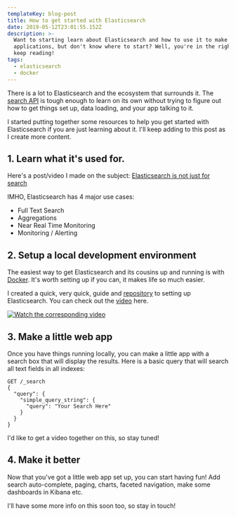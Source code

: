 ```yaml
---
templateKey: blog-post
title: How to get started with Elasticsearch
date: 2019-05-12T23:01:55.152Z
description: >-
  Want to starting learn about Elasticsearch and how to use it to make
  applications, but don't know where to start? Well, you're in the right spot -
  keep reading!
tags:
  - elasticsearch
  - docker
---
```

There is a lot to Elasticsearch and the ecosystem that surrounds it. The [search API](https://www.elastic.co/guide/en/elasticsearch/reference/current/search.html) is tough enough to learn on its own without trying to figure out how to get things set up, data loading, and your app talking to it.

I started putting together some resources to help you get started with Elasticsearch if you are just learning about it. I'll keep adding to this post as I create more content.

## 1. Learn what it's used for.

Here's a post/video I made on the subject: [Elasticsearch is not just for search](https://analytics.codingblocks.net/blog/elasticsearch-is-not-just-for-search/)

IMHO, Elasticsearch has 4 major use cases:

* Full Text Search
* Aggregations
* Near Real Time Monitoring
* Monitoring / Alerting

## 2. Setup a local development environment

The easiest way to get Elasticsearch and its cousins up and running is with [Docker](https://www.docker.com/). It's worth setting up if you can, it makes life so much easier.

I created a quick, very quick, guide and [repository](https://github.com/codingblocks/simplified-elastic-stack) to setting up Elasticsearch. You can check out the [video](https://www.youtube.com/watch?v=Zaqe5rFtma4) here.

[![Watch the corresponding video](https://img.youtube.com/vi/Zaqe5rFtma4/0.jpg)](https://www.youtube.com/watch?v=Zaqe5rFtma4)

## 3. Make a little web app

Once you have things running locally, you can make a little app with a search box that will display the results. Here is a basic query that will search all text fields in all indexes:

```
GET /_search
{
  "query": {
    "simple_query_string": {
      "query": "Your Search Here"
    }
  }
}
```

I'd like to get a video together on this, so stay tuned!

## 4. Make it better

Now that you've got a little web app set up, you can start having fun! Add search auto-complete, paging, charts, faceted navigation, make some dashboards in Kibana etc.

I'll have some more info on this soon too, so stay in touch!
